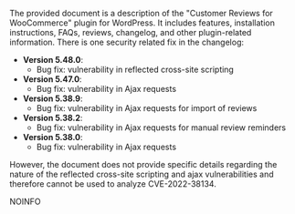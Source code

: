 The provided document is a description of the "Customer Reviews for WooCommerce" plugin for WordPress. It includes features, installation instructions, FAQs, reviews, changelog, and other plugin-related information. There is one security related fix in the changelog:

- **Version 5.48.0**:
  - Bug fix: vulnerability in reflected cross-site scripting
- **Version 5.47.0**:
   - Bug fix: vulnerability in Ajax requests
- **Version 5.38.9**:
    - Bug fix: vulnerability in Ajax requests for import of reviews
-   **Version 5.38.2**:
    - Bug fix: vulnerability in Ajax requests for manual review reminders
-  **Version 5.38.0**:
    - Bug fix: vulnerability in Ajax requests
    

However, the document does not provide specific details regarding the nature of the reflected cross-site scripting and ajax vulnerabilities and therefore cannot be used to analyze CVE-2022-38134.

NOINFO